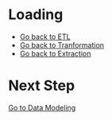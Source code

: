# Loading

- [Go back to ETL]("/Markdown%20files/ETL.md")
- [Go back to Tranformation]("/Markdown%20files/transformation.md")
- [Go back to Extraction]("/Markdown%20files/extraction.md")









# Next Step

[Go to Data Modeling]("/Markdown%20files/data_modeling.md")
